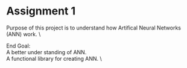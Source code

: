 # Assignment 1

Purpose of this project is to understand how Artifical Neural Networks (ANN) work. \ 

End Goal: \
A better under standing of ANN. \
A functional library for creating ANN. \

